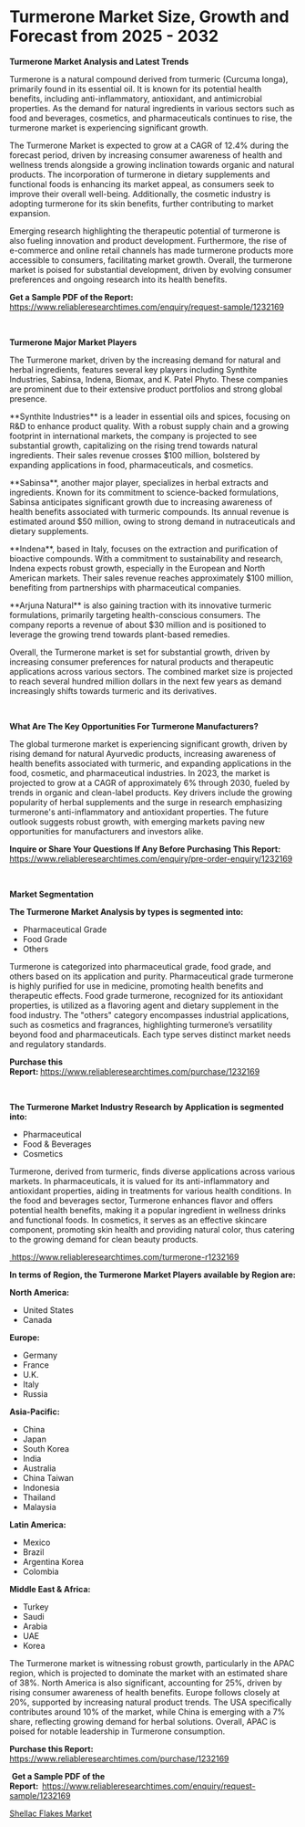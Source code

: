 <p><h1>Turmerone Market Size, Growth and Forecast from 2025 - 2032</h1></p><p><strong>Turmerone Market Analysis and Latest Trends</strong></p>
<p><p>Turmerone is a natural compound derived from turmeric (Curcuma longa), primarily found in its essential oil. It is known for its potential health benefits, including anti-inflammatory, antioxidant, and antimicrobial properties. As the demand for natural ingredients in various sectors such as food and beverages, cosmetics, and pharmaceuticals continues to rise, the turmerone market is experiencing significant growth.</p><p>The Turmerone Market is expected to grow at a CAGR of 12.4% during the forecast period, driven by increasing consumer awareness of health and wellness trends alongside a growing inclination towards organic and natural products. The incorporation of turmerone in dietary supplements and functional foods is enhancing its market appeal, as consumers seek to improve their overall well-being. Additionally, the cosmetic industry is adopting turmerone for its skin benefits, further contributing to market expansion.</p><p>Emerging research highlighting the therapeutic potential of turmerone is also fueling innovation and product development. Furthermore, the rise of e-commerce and online retail channels has made turmerone products more accessible to consumers, facilitating market growth. Overall, the turmerone market is poised for substantial development, driven by evolving consumer preferences and ongoing research into its health benefits.</p></p>
<p><strong>Get a Sample PDF of the Report:&nbsp;</strong> <a href="https://www.reliableresearchtimes.com/enquiry/request-sample/1232169?utm_campaign=2229&utm_medium=2&utm_source=Github&utm_content=ia&utm_term=31012025&utm_id=turmerone">https://www.reliableresearchtimes.com/enquiry/request-sample/1232169</a></p>
<p>&nbsp;</p>
<p><strong>Turmerone Major Market Players</strong></p>
<p><p>The Turmerone market, driven by the increasing demand for natural and herbal ingredients, features several key players including Synthite Industries, Sabinsa, Indena, Biomax, and K. Patel Phyto. These companies are prominent due to their extensive product portfolios and strong global presence.</p><p>**Synthite Industries** is a leader in essential oils and spices, focusing on R&D to enhance product quality. With a robust supply chain and a growing footprint in international markets, the company is projected to see substantial growth, capitalizing on the rising trend towards natural ingredients. Their sales revenue crosses $100 million, bolstered by expanding applications in food, pharmaceuticals, and cosmetics.</p><p>**Sabinsa**, another major player, specializes in herbal extracts and ingredients. Known for its commitment to science-backed formulations, Sabinsa anticipates significant growth due to increasing awareness of health benefits associated with turmeric compounds. Its annual revenue is estimated around $50 million, owing to strong demand in nutraceuticals and dietary supplements.</p><p>**Indena**, based in Italy, focuses on the extraction and purification of bioactive compounds. With a commitment to sustainability and research, Indena expects robust growth, especially in the European and North American markets. Their sales revenue reaches approximately $100 million, benefiting from partnerships with pharmaceutical companies.</p><p>**Arjuna Natural** is also gaining traction with its innovative turmeric formulations, primarily targeting health-conscious consumers. The company reports a revenue of about $30 million and is positioned to leverage the growing trend towards plant-based remedies.</p><p>Overall, the Turmerone market is set for substantial growth, driven by increasing consumer preferences for natural products and therapeutic applications across various sectors. The combined market size is projected to reach several hundred million dollars in the next few years as demand increasingly shifts towards turmeric and its derivatives.</p></p>
<p>&nbsp;</p>
<p><strong>What Are The Key Opportunities For Turmerone Manufacturers?</strong></p>
<p><p>The global turmerone market is experiencing significant growth, driven by rising demand for natural Ayurvedic products, increasing awareness of health benefits associated with turmeric, and expanding applications in the food, cosmetic, and pharmaceutical industries. In 2023, the market is projected to grow at a CAGR of approximately 6% through 2030, fueled by trends in organic and clean-label products. Key drivers include the growing popularity of herbal supplements and the surge in research emphasizing turmerone's anti-inflammatory and antioxidant properties. The future outlook suggests robust growth, with emerging markets paving new opportunities for manufacturers and investors alike.</p></p>
<p><strong>Inquire or Share Your Questions If Any Before Purchasing This Report:</strong> <a href="https://www.reliableresearchtimes.com/enquiry/pre-order-enquiry/1232169?utm_campaign=2229&utm_medium=2&utm_source=Github&utm_content=ia&utm_term=31012025&utm_id=turmerone">https://www.reliableresearchtimes.com/enquiry/pre-order-enquiry/1232169</a></p>
<p>&nbsp;</p>
<p><strong>Market Segmentation</strong></p>
<p><strong>The Turmerone Market Analysis by types is segmented into:</strong></p>
<p><ul><li>Pharmaceutical Grade</li><li>Food Grade</li><li>Others</li></ul></p>
<p><p>Turmerone is categorized into pharmaceutical grade, food grade, and others based on its application and purity. Pharmaceutical grade turmerone is highly purified for use in medicine, promoting health benefits and therapeutic effects. Food grade turmerone, recognized for its antioxidant properties, is utilized as a flavoring agent and dietary supplement in the food industry. The "others" category encompasses industrial applications, such as cosmetics and fragrances, highlighting turmerone’s versatility beyond food and pharmaceuticals. Each type serves distinct market needs and regulatory standards.</p></p>
<p><strong>Purchase this Report:&nbsp;</strong><a href="https://www.reliableresearchtimes.com/purchase/1232169?utm_campaign=2229&utm_medium=2&utm_source=Github&utm_content=ia&utm_term=31012025&utm_id=turmerone">https://www.reliableresearchtimes.com/purchase/1232169</a></p>
<p>&nbsp;</p>
<p><strong>The Turmerone Market Industry Research by Application is segmented into:</strong></p>
<p><ul><li>Pharmaceutical</li><li>Food & Beverages</li><li>Cosmetics</li></ul></p>
<p><p>Turmerone, derived from turmeric, finds diverse applications across various markets. In pharmaceuticals, it is valued for its anti-inflammatory and antioxidant properties, aiding in treatments for various health conditions. In the food and beverages sector, Turmerone enhances flavor and offers potential health benefits, making it a popular ingredient in wellness drinks and functional foods. In cosmetics, it serves as an effective skincare component, promoting skin health and providing natural color, thus catering to the growing demand for clean beauty products.</p></p>
<p><a href="https://www.reliableresearchtimes.com/turmerone-r1232169?utm_campaign=2229&utm_medium=2&utm_source=Github&utm_content=ia&utm_term=31012025&utm_id=turmerone">&nbsp;https://www.reliableresearchtimes.com/turmerone-r1232169</a></p>
<p><strong>In terms of Region, the Turmerone Market Players available by Region are:</strong></p>
<p>
    <p> <strong> North America: </strong>
        <ul>
            <li>United States</li>
            <li>Canada</li>
        </ul>
        </p> 
    <p> <strong> Europe: </strong>
        <ul>
            <li>Germany</li>
            <li>France</li>
            <li>U.K.</li>
            <li>Italy</li>
            <li>Russia</li>
        </ul>
        </p> 
    <p> <strong> Asia-Pacific: </strong>
        <ul>
            <li>China</li>
            <li>Japan</li>
            <li>South Korea</li>
            <li>India</li>
            <li>Australia</li>
            <li>China Taiwan</li>
            <li>Indonesia</li>
            <li>Thailand</li>
            <li>Malaysia</li>
        </ul>
        </p> 
    <p> <strong> Latin America: </strong>
        <ul>
            <li>Mexico</li>
            <li>Brazil</li>
            <li>Argentina Korea</li>
            <li>Colombia</li>
        </ul>
        </p> 
    <p> <strong> Middle East & Africa: </strong>
        <ul>
            <li>Turkey</li>
            <li>Saudi</li>
            <li>Arabia</li>
            <li>UAE</li>
            <li>Korea</li>
        </ul>
    </p>
    </p>
<p><p>The Turmerone market is witnessing robust growth, particularly in the APAC region, which is projected to dominate the market with an estimated share of 38%. North America is also significant, accounting for 25%, driven by rising consumer awareness of health benefits. Europe follows closely at 20%, supported by increasing natural product trends. The USA specifically contributes around 10% of the market, while China is emerging with a 7% share, reflecting growing demand for herbal solutions. Overall, APAC is poised for notable leadership in Turmerone consumption.</p></p>
<p><strong>Purchase this Report: </strong><a href="https://www.reliableresearchtimes.com/purchase/1232169?utm_campaign=2229&utm_medium=2&utm_source=Github&utm_content=ia&utm_term=31012025&utm_id=turmerone">https://www.reliableresearchtimes.com/purchase/1232169</a></p>
<p>&nbsp;<strong>Get a Sample PDF of the Report:&nbsp;&nbsp;</strong><a href="https://www.reliableresearchtimes.com/enquiry/request-sample/1232169?utm_campaign=2229&utm_medium=2&utm_source=Github&utm_content=ia&utm_term=31012025&utm_id=turmerone">https://www.reliableresearchtimes.com/enquiry/request-sample/1232169</a></p>
<p><strong></strong></p>
<p><p><a href="https://github.com/DianaWilson796/Market-Research-Report-List-1/blob/main/shellac-flakes-market.md?utm_campaign=2229&utm_medium=2&utm_source=Github&utm_content=ia&utm_term=31012025&utm_id=turmerone">Shellac Flakes Market</a></p></p>